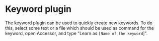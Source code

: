 # Keyword plugin #
The keyword plugin can be used to quickly create new keywords. To do this, select some text or a file which should be used as command for the keyword, open Accessor, and type "Learn as `[Name of the keyword`]".